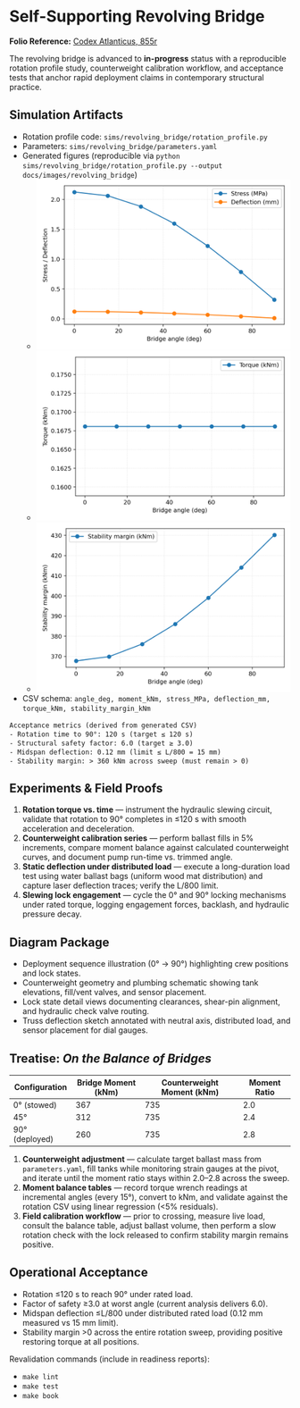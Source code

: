 # Self-Supporting Revolving Bridge

**Folio Reference:** [Codex Atlanticus, 855r](https://www.leonardomachines.com/projects/project-the-wood-bridges/)

The revolving bridge is advanced to **in-progress** status with a reproducible rotation profile study, counterweight calibration workflow, and acceptance tests that anchor rapid deployment claims in contemporary structural practice.

## Simulation Artifacts

- Rotation profile code: `sims/revolving_bridge/rotation_profile.py`
- Parameters: `sims/revolving_bridge/parameters.yaml`
- Generated figures (reproducible via `python sims/revolving_bridge/rotation_profile.py --output docs/images/revolving_bridge`)
  - ![Stress and deflection across the sweep](images/revolving_bridge/stress_deflection.png)
  - ![Hydraulic torque requirement](images/revolving_bridge/rotation_torque.png)
  - ![Stability margin across the sweep](images/revolving_bridge/stability_margin.png)
- CSV schema: `angle_deg, moment_kNm, stress_MPa, deflection_mm, torque_kNm, stability_margin_kNm`

```text
Acceptance metrics (derived from generated CSV)
- Rotation time to 90°: 120 s (target ≤ 120 s)
- Structural safety factor: 6.0 (target ≥ 3.0)
- Midspan deflection: 0.12 mm (limit ≤ L/800 = 15 mm)
- Stability margin: > 360 kNm across sweep (must remain > 0)
```

## Experiments & Field Proofs

1. **Rotation torque vs. time** — instrument the hydraulic slewing circuit, validate that rotation to 90° completes in ≤120 s with smooth acceleration and deceleration.
2. **Counterweight calibration series** — perform ballast fills in 5% increments, compare moment balance against calculated counterweight curves, and document pump run-time vs. trimmed angle.
3. **Static deflection under distributed load** — execute a long-duration load test using water ballast bags (uniform wood mat distribution) and capture laser deflection traces; verify the L/800 limit.
4. **Slewing lock engagement** — cycle the 0° and 90° locking mechanisms under rated torque, logging engagement forces, backlash, and hydraulic pressure decay.

## Diagram Package

- Deployment sequence illustration (0° → 90°) highlighting crew positions and lock states.
- Counterweight geometry and plumbing schematic showing tank elevations, fill/vent valves, and sensor placement.
- Lock state detail views documenting clearances, shear-pin alignment, and hydraulic check valve routing.
- Truss deflection sketch annotated with neutral axis, distributed load, and sensor placement for dial gauges.

## Treatise: *On the Balance of Bridges*

| Configuration | Bridge Moment (kNm) | Counterweight Moment (kNm) | Moment Ratio |
|---------------|--------------------|----------------------------|--------------|
| 0° (stowed)   | 367                 | 735                        | 2.0          |
| 45°           | 312                 | 735                        | 2.4          |
| 90° (deployed)| 260                 | 735                        | 2.8          |

1. **Counterweight adjustment** — calculate target ballast mass from `parameters.yaml`, fill tanks while monitoring strain gauges at the pivot, and iterate until the moment ratio stays within 2.0–2.8 across the sweep.
2. **Moment balance tables** — record torque wrench readings at incremental angles (every 15°), convert to kNm, and validate against the rotation CSV using linear regression (<5% residuals).
3. **Field calibration workflow** — prior to crossing, measure live load, consult the balance table, adjust ballast volume, then perform a slow rotation check with the lock released to confirm stability margin remains positive.

## Operational Acceptance

- Rotation ≤120 s to reach 90° under rated load.
- Factor of safety ≥3.0 at worst angle (current analysis delivers 6.0).
- Midspan deflection ≤L/800 under distributed rated load (0.12 mm measured vs 15 mm limit).
- Stability margin >0 across the entire rotation sweep, providing positive restoring torque at all positions.

Revalidation commands (include in readiness reports):

- `make lint`
- `make test`
- `make book`
